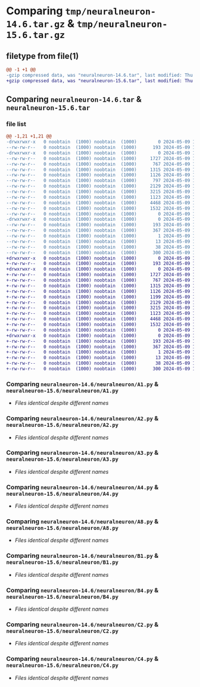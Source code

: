 # Comparing `tmp/neuralneuron-14.6.tar.gz` & `tmp/neuralneuron-15.6.tar.gz`

## filetype from file(1)

```diff
@@ -1 +1 @@
-gzip compressed data, was "neuralneuron-14.6.tar", last modified: Thu May  9 18:54:51 2024, max compression
+gzip compressed data, was "neuralneuron-15.6.tar", last modified: Thu May  9 19:03:12 2024, max compression
```

## Comparing `neuralneuron-14.6.tar` & `neuralneuron-15.6.tar`

### file list

```diff
@@ -1,21 +1,21 @@
-drwxrwxr-x   0 noobtain  (1000) noobtain  (1000)        0 2024-05-09 18:54:51.020149 neuralneuron-14.6/
--rw-rw-r--   0 noobtain  (1000) noobtain  (1000)      193 2024-05-09 18:54:51.020149 neuralneuron-14.6/PKG-INFO
-drwxrwxr-x   0 noobtain  (1000) noobtain  (1000)        0 2024-05-09 18:54:51.019149 neuralneuron-14.6/neuralneuron/
--rw-rw-r--   0 noobtain  (1000) noobtain  (1000)     1727 2024-05-09 18:50:37.000000 neuralneuron-14.6/neuralneuron/A1.py
--rw-rw-r--   0 noobtain  (1000) noobtain  (1000)      767 2024-05-09 18:00:54.000000 neuralneuron-14.6/neuralneuron/A2.py
--rw-rw-r--   0 noobtain  (1000) noobtain  (1000)     1315 2024-05-09 18:33:16.000000 neuralneuron-14.6/neuralneuron/A3.py
--rw-rw-r--   0 noobtain  (1000) noobtain  (1000)     1126 2024-05-09 18:33:37.000000 neuralneuron-14.6/neuralneuron/A4.py
--rw-rw-r--   0 noobtain  (1000) noobtain  (1000)      797 2024-05-09 18:00:54.000000 neuralneuron-14.6/neuralneuron/A5.py
--rw-rw-r--   0 noobtain  (1000) noobtain  (1000)     2129 2024-05-09 18:14:14.000000 neuralneuron-14.6/neuralneuron/A8.py
--rw-rw-r--   0 noobtain  (1000) noobtain  (1000)     3215 2024-05-09 18:00:54.000000 neuralneuron-14.6/neuralneuron/B1.py
--rw-rw-r--   0 noobtain  (1000) noobtain  (1000)     1123 2024-05-09 18:00:54.000000 neuralneuron-14.6/neuralneuron/B4.py
--rw-rw-r--   0 noobtain  (1000) noobtain  (1000)     4468 2024-05-09 18:00:54.000000 neuralneuron-14.6/neuralneuron/C2.py
--rw-rw-r--   0 noobtain  (1000) noobtain  (1000)     1532 2024-05-09 18:00:54.000000 neuralneuron-14.6/neuralneuron/C4.py
--rw-rw-r--   0 noobtain  (1000) noobtain  (1000)        0 2024-05-09 18:00:54.000000 neuralneuron-14.6/neuralneuron/__init__.py
-drwxrwxr-x   0 noobtain  (1000) noobtain  (1000)        0 2024-05-09 18:54:51.020149 neuralneuron-14.6/neuralneuron.egg-info/
--rw-rw-r--   0 noobtain  (1000) noobtain  (1000)      193 2024-05-09 18:54:50.000000 neuralneuron-14.6/neuralneuron.egg-info/PKG-INFO
--rw-rw-r--   0 noobtain  (1000) noobtain  (1000)      367 2024-05-09 18:54:50.000000 neuralneuron-14.6/neuralneuron.egg-info/SOURCES.txt
--rw-rw-r--   0 noobtain  (1000) noobtain  (1000)        1 2024-05-09 18:54:50.000000 neuralneuron-14.6/neuralneuron.egg-info/dependency_links.txt
--rw-rw-r--   0 noobtain  (1000) noobtain  (1000)       13 2024-05-09 18:54:50.000000 neuralneuron-14.6/neuralneuron.egg-info/top_level.txt
--rw-rw-r--   0 noobtain  (1000) noobtain  (1000)       38 2024-05-09 18:54:51.020149 neuralneuron-14.6/setup.cfg
--rw-rw-r--   0 noobtain  (1000) noobtain  (1000)      300 2024-05-09 18:54:35.000000 neuralneuron-14.6/setup.py
+drwxrwxr-x   0 noobtain  (1000) noobtain  (1000)        0 2024-05-09 19:03:12.355292 neuralneuron-15.6/
+-rw-rw-r--   0 noobtain  (1000) noobtain  (1000)      193 2024-05-09 19:03:12.355292 neuralneuron-15.6/PKG-INFO
+drwxrwxr-x   0 noobtain  (1000) noobtain  (1000)        0 2024-05-09 19:03:12.354292 neuralneuron-15.6/neuralneuron/
+-rw-rw-r--   0 noobtain  (1000) noobtain  (1000)     1727 2024-05-09 18:50:37.000000 neuralneuron-15.6/neuralneuron/A1.py
+-rw-rw-r--   0 noobtain  (1000) noobtain  (1000)      767 2024-05-09 18:00:54.000000 neuralneuron-15.6/neuralneuron/A2.py
+-rw-rw-r--   0 noobtain  (1000) noobtain  (1000)     1315 2024-05-09 18:33:16.000000 neuralneuron-15.6/neuralneuron/A3.py
+-rw-rw-r--   0 noobtain  (1000) noobtain  (1000)     1126 2024-05-09 18:33:37.000000 neuralneuron-15.6/neuralneuron/A4.py
+-rw-rw-r--   0 noobtain  (1000) noobtain  (1000)     1199 2024-05-09 19:02:31.000000 neuralneuron-15.6/neuralneuron/A5.py
+-rw-rw-r--   0 noobtain  (1000) noobtain  (1000)     2129 2024-05-09 18:14:14.000000 neuralneuron-15.6/neuralneuron/A8.py
+-rw-rw-r--   0 noobtain  (1000) noobtain  (1000)     3215 2024-05-09 18:00:54.000000 neuralneuron-15.6/neuralneuron/B1.py
+-rw-rw-r--   0 noobtain  (1000) noobtain  (1000)     1123 2024-05-09 18:00:54.000000 neuralneuron-15.6/neuralneuron/B4.py
+-rw-rw-r--   0 noobtain  (1000) noobtain  (1000)     4468 2024-05-09 18:00:54.000000 neuralneuron-15.6/neuralneuron/C2.py
+-rw-rw-r--   0 noobtain  (1000) noobtain  (1000)     1532 2024-05-09 18:00:54.000000 neuralneuron-15.6/neuralneuron/C4.py
+-rw-rw-r--   0 noobtain  (1000) noobtain  (1000)        0 2024-05-09 18:00:54.000000 neuralneuron-15.6/neuralneuron/__init__.py
+drwxrwxr-x   0 noobtain  (1000) noobtain  (1000)        0 2024-05-09 19:03:12.354292 neuralneuron-15.6/neuralneuron.egg-info/
+-rw-rw-r--   0 noobtain  (1000) noobtain  (1000)      193 2024-05-09 19:03:12.000000 neuralneuron-15.6/neuralneuron.egg-info/PKG-INFO
+-rw-rw-r--   0 noobtain  (1000) noobtain  (1000)      367 2024-05-09 19:03:12.000000 neuralneuron-15.6/neuralneuron.egg-info/SOURCES.txt
+-rw-rw-r--   0 noobtain  (1000) noobtain  (1000)        1 2024-05-09 19:03:12.000000 neuralneuron-15.6/neuralneuron.egg-info/dependency_links.txt
+-rw-rw-r--   0 noobtain  (1000) noobtain  (1000)       13 2024-05-09 19:03:12.000000 neuralneuron-15.6/neuralneuron.egg-info/top_level.txt
+-rw-rw-r--   0 noobtain  (1000) noobtain  (1000)       38 2024-05-09 19:03:12.355292 neuralneuron-15.6/setup.cfg
+-rw-rw-r--   0 noobtain  (1000) noobtain  (1000)      300 2024-05-09 19:02:15.000000 neuralneuron-15.6/setup.py
```

### Comparing `neuralneuron-14.6/neuralneuron/A1.py` & `neuralneuron-15.6/neuralneuron/A1.py`

 * *Files identical despite different names*

### Comparing `neuralneuron-14.6/neuralneuron/A2.py` & `neuralneuron-15.6/neuralneuron/A2.py`

 * *Files identical despite different names*

### Comparing `neuralneuron-14.6/neuralneuron/A3.py` & `neuralneuron-15.6/neuralneuron/A3.py`

 * *Files identical despite different names*

### Comparing `neuralneuron-14.6/neuralneuron/A4.py` & `neuralneuron-15.6/neuralneuron/A4.py`

 * *Files identical despite different names*

### Comparing `neuralneuron-14.6/neuralneuron/A8.py` & `neuralneuron-15.6/neuralneuron/A8.py`

 * *Files identical despite different names*

### Comparing `neuralneuron-14.6/neuralneuron/B1.py` & `neuralneuron-15.6/neuralneuron/B1.py`

 * *Files identical despite different names*

### Comparing `neuralneuron-14.6/neuralneuron/B4.py` & `neuralneuron-15.6/neuralneuron/B4.py`

 * *Files identical despite different names*

### Comparing `neuralneuron-14.6/neuralneuron/C2.py` & `neuralneuron-15.6/neuralneuron/C2.py`

 * *Files identical despite different names*

### Comparing `neuralneuron-14.6/neuralneuron/C4.py` & `neuralneuron-15.6/neuralneuron/C4.py`

 * *Files identical despite different names*


